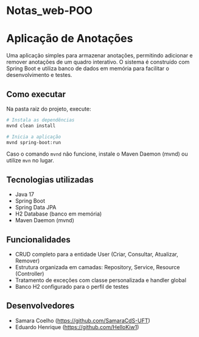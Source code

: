 # Notas_web-POO
# Aplicação de Anotações

Uma aplicação simples para armazenar anotações, permitindo adicionar e remover anotações de um quadro interativo. O sistema é construído com Spring Boot e utiliza banco de dados em memória para facilitar o desenvolvimento e testes.

## Como executar

Na pasta raiz do projeto, execute:

```bash
# Instala as dependências
mvnd clean install

# Inicia a aplicação
mvnd spring-boot:run
```

Caso o comando `mvnd` não funcione, instale o Maven Daemon (mvnd) ou utilize `mvn` no lugar.

## Tecnologias utilizadas

- Java 17
- Spring Boot
- Spring Data JPA
- H2 Database (banco em memória)
- Maven Daemon (mvnd)

## Funcionalidades

- CRUD completo para a entidade User (Criar, Consultar, Atualizar, Remover)
- Estrutura organizada em camadas: Repository, Service, Resource (Controller)
- Tratamento de exceções com classe personalizada e handler global
- Banco H2 configurado para o perfil de testes

## Desenvolvedores

- Samara Coelho (https://github.com/SamaraCdS-UFT)
- Eduardo Henrique (https://github.com/HelloKiw1)